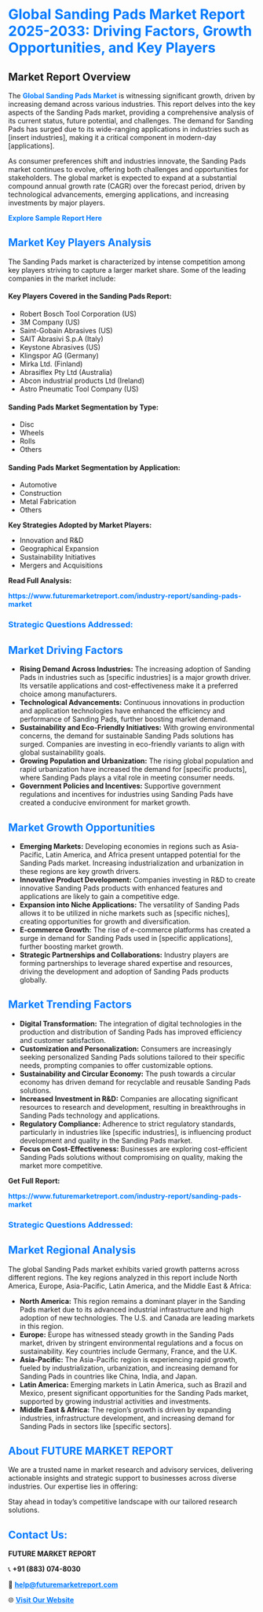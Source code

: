 <h1 style="color: #007BFF;">Global Sanding Pads Market Report 2025-2033: Driving Factors, Growth Opportunities, and Key Players</h1>

<section id="overview">
<h2>Market Report Overview</h2>
<p>The <a href="https://www.futuremarketreport.com/industry-report/sanding-pads-market" style="color: #007BFF; text-decoration: none;"><strong>Global Sanding Pads Market</strong></a> is witnessing significant growth, driven by increasing demand across various industries. This report delves into the key aspects of the Sanding Pads market, providing a comprehensive analysis of its current status, future potential, and challenges. The demand for Sanding Pads has surged due to its wide-ranging applications in industries such as [insert industries], making it a critical component in modern-day [applications].</p>
<p>As consumer preferences shift and industries innovate, the Sanding Pads market continues to evolve, offering both challenges and opportunities for stakeholders. The global market is expected to expand at a substantial compound annual growth rate (CAGR) over the forecast period, driven by technological advancements, emerging applications, and increasing investments by major players.</p>
</section>

<section id="overview">
<p><a href="https://www.futuremarketreport.com/request-sample/reportId=63019" style="color: #007BFF; text-decoration: none;"><strong>Explore Sample Report Here</strong></a></p>
</section>

<section id="key-players">
<h2 style="color: #007BFF;">Market Key Players Analysis</h2>
<p>The Sanding Pads market is characterized by intense competition among key players striving to capture a larger market share. Some of the leading companies in the market include:</p>
<h4>Key Players Covered in the Sanding Pads Report:</h4>
<ul><li>Robert Bosch Tool Corporation (US)</li><li>3M Company (US)</li><li>Saint-Gobain Abrasives (US)</li><li>SAIT Abrasivi S.p.A (Italy)</li><li>Keystone Abrasives (US)</li><li>Klingspor AG (Germany)</li><li>Mirka Ltd. (Finland)</li><li>Abrasiflex Pty Ltd (Australia)</li><li>Abcon industrial products Ltd (Ireland)</li><li>Astro Pneumatic Tool Company (US)</li></ul>
<h4>Sanding Pads Market Segmentation by Type:</h4>
<ul><li>Disc</li><li>Wheels</li><li>Rolls</li><li>Others</li></ul>

<h4>Sanding Pads Market Segmentation by Application:</h4>
<ul><li>Automotive</li><li>Construction</li><li>Metal Fabrication</li><li>Others</li></ul>
<p><strong>Key Strategies Adopted by Market Players:</strong></p>
<ul>
<li>Innovation and R&D</li>
<li>Geographical Expansion</li>
<li>Sustainability Initiatives</li>
<li>Mergers and Acquisitions</li>
</ul>
</section>

<section>
<p><strong>Read Full Analysis: </strong></p><a href="https://www.futuremarketreport.com/industry-report/sanding-pads-market" style="color: #007BFF; text-decoration: none;"><strong>https://www.futuremarketreport.com/industry-report/sanding-pads-market</strong></a>
<h3 style="color: #007BFF;">Strategic Questions Addressed:</h3>
</section>

<section id="driving-factors">
<h2 style="color: #007BFF;">Market Driving Factors</h2>
<ul>
<li><strong>Rising Demand Across Industries:</strong> The increasing adoption of Sanding Pads in industries such as [specific industries] is a major growth driver. Its versatile applications and cost-effectiveness make it a preferred choice among manufacturers.</li>
<li><strong>Technological Advancements:</strong> Continuous innovations in production and application technologies have enhanced the efficiency and performance of Sanding Pads, further boosting market demand.</li>
<li><strong>Sustainability and Eco-Friendly Initiatives:</strong> With growing environmental concerns, the demand for sustainable Sanding Pads solutions has surged. Companies are investing in eco-friendly variants to align with global sustainability goals.</li>
<li><strong>Growing Population and Urbanization:</strong> The rising global population and rapid urbanization have increased the demand for [specific products], where Sanding Pads plays a vital role in meeting consumer needs.</li>
<li><strong>Government Policies and Incentives:</strong> Supportive government regulations and incentives for industries using Sanding Pads have created a conducive environment for market growth.</li>
</ul>
</section>

<section id="growth-opportunities">
<h2 style="color: #007BFF;">Market Growth Opportunities</h2>
<ul>
<li><strong>Emerging Markets:</strong> Developing economies in regions such as Asia-Pacific, Latin America, and Africa present untapped potential for the Sanding Pads market. Increasing industrialization and urbanization in these regions are key growth drivers.</li>
<li><strong>Innovative Product Development:</strong> Companies investing in R&D to create innovative Sanding Pads products with enhanced features and applications are likely to gain a competitive edge.</li>
<li><strong>Expansion into Niche Applications:</strong> The versatility of Sanding Pads allows it to be utilized in niche markets such as [specific niches], creating opportunities for growth and diversification.</li>
<li><strong>E-commerce Growth:</strong> The rise of e-commerce platforms has created a surge in demand for Sanding Pads used in [specific applications], further boosting market growth.</li>
<li><strong>Strategic Partnerships and Collaborations:</strong> Industry players are forming partnerships to leverage shared expertise and resources, driving the development and adoption of Sanding Pads products globally.</li>
</ul>
</section>

<section id="trending-factors">
<h2 style="color: #007BFF;">Market Trending Factors</h2>
<ul>
<li><strong>Digital Transformation:</strong> The integration of digital technologies in the production and distribution of Sanding Pads has improved efficiency and customer satisfaction.</li>
<li><strong>Customization and Personalization:</strong> Consumers are increasingly seeking personalized Sanding Pads solutions tailored to their specific needs, prompting companies to offer customizable options.</li>
<li><strong>Sustainability and Circular Economy:</strong> The push towards a circular economy has driven demand for recyclable and reusable Sanding Pads solutions.</li>
<li><strong>Increased Investment in R&D:</strong> Companies are allocating significant resources to research and development, resulting in breakthroughs in Sanding Pads technology and applications.</li>
<li><strong>Regulatory Compliance:</strong> Adherence to strict regulatory standards, particularly in industries like [specific industries], is influencing product development and quality in the Sanding Pads market.</li>
<li><strong>Focus on Cost-Effectiveness:</strong> Businesses are exploring cost-efficient Sanding Pads solutions without compromising on quality, making the market more competitive.</li>
</ul>
</section>

<section>
<p><strong>Get Full Report: </strong></p><a href="https://www.futuremarketreport.com/industry-report/sanding-pads-market" style="color: #007BFF; text-decoration: none;"><strong>https://www.futuremarketreport.com/industry-report/sanding-pads-market</strong></a>
<h3 style="color: #007BFF;">Strategic Questions Addressed:</h3>
</section>


<section id="regional-analysis">
<h2 style="color: #007BFF;">Market Regional Analysis</h2>
<p>The global Sanding Pads market exhibits varied growth patterns across different regions. The key regions analyzed in this report include North America, Europe, Asia-Pacific, Latin America, and the Middle East & Africa:</p>
<ul>
<li><strong>North America:</strong> This region remains a dominant player in the Sanding Pads market due to its advanced industrial infrastructure and high adoption of new technologies. The U.S. and Canada are leading markets in this region.</li>
<li><strong>Europe:</strong> Europe has witnessed steady growth in the Sanding Pads market, driven by stringent environmental regulations and a focus on sustainability. Key countries include Germany, France, and the U.K.</li>
<li><strong>Asia-Pacific:</strong> The Asia-Pacific region is experiencing rapid growth, fueled by industrialization, urbanization, and increasing demand for Sanding Pads in countries like China, India, and Japan.</li>
<li><strong>Latin America:</strong> Emerging markets in Latin America, such as Brazil and Mexico, present significant opportunities for the Sanding Pads market, supported by growing industrial activities and investments.</li>
<li><strong>Middle East & Africa:</strong> The region’s growth is driven by expanding industries, infrastructure development, and increasing demand for Sanding Pads in sectors like [specific sectors].</li>
</ul>
</section>

<footer>
<h2 style="color: #007BFF;">About FUTURE MARKET REPORT</h2>
<p>We are a trusted name in market research and advisory services, delivering actionable insights and strategic support to businesses across diverse industries. Our expertise lies in offering:</p>

<p>Stay ahead in today’s competitive landscape with our tailored research solutions.</p>

<h2 style="color: #007BFF;">Contact Us:</h2>
<p><strong>FUTURE MARKET REPORT</strong></p>
<p>📞 <strong>+91 (883) 074-8030</strong></p>
<p>📧 <strong><a href="mailto:help@futuremarketreport.com" style="color: #007BFF;">help@futuremarketreport.com</a></strong></p>
<p>🌐 <strong><a href="https://www.futuremarketreport.com/" style="color: #007BFF;">Visit Our Website</a></strong></p>
</footer>